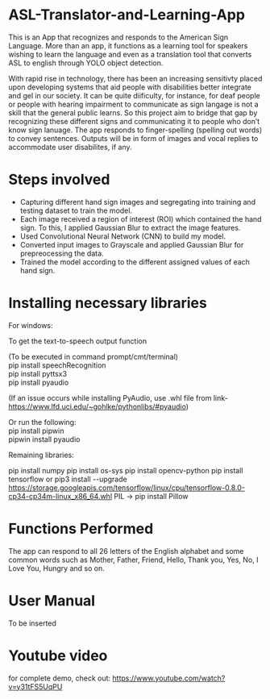 # ASL-Translator-and-Learning-App

This is an App that recognizes and responds to the American Sign Language. More than an app, it functions as a learning tool for speakers wishing to learn the language and even as a translation tool that converts ASL to english through YOLO object detection.

With rapid rise in technology, there has been an increasing sensitivty placed upon developing systems that aid people with disabilities better integrate and gel in our society. It can be quite diificulty, for instance, for deaf people or people with hearing impairment to communicate as sign langage is not a skill that the general public learns. So this project aim to bridge that gap by recognizing these different signs and communicating it to people who don’t know sign lanuage. The app responds to finger-spelling (spelling out words) to convey sentences. Outputs will be in form of images and vocal replies to accommodate user disabilites, if any.

# Steps involved

* Capturing different hand sign images and segregating into training and testing dataset to train the model.
* Each image received a region of interest (ROI) which contained the hand sign. To this, I applied Gaussian Blur to extract the image features.
* Used Convolutional Neural Network (CNN) to build my model.
* Converted input images to Grayscale and applied Gaussian Blur for prepreocessing the data.
* Trained the model according to the different assigned values of each hand sign.

# Installing necessary libraries

For windows:

To get the text-to-speech output function

(To be executed in command prompt/cmt/terminal) <br />
pip install speechRecognition <br />
pip install pyttsx3 <br />
pip install pyaudio <br />

(If an issue occurs while installing PyAudio, use .whl file from link- <br />
https://www.lfd.uci.edu/~gohlke/pythonlibs/#pyaudio)

Or run the following: <br />
pip install pipwin <br />
pipwin install pyaudio <br />

Remaining libraries:

pip install numpy
pip install os-sys
pip install opencv-python
pip install tensorflow 
 or pip3 install --upgrade https://storage.googleapis.com/tensorflow/linux/cpu/tensorflow-0.8.0-cp34-cp34m-linux_x86_64.whl
PIL -> pip install Pillow


# Functions Performed

The app can respond to all 26 letters of the English alphabet and some common words such as Mother, Father, Friend, Hello, Thank you, Yes, No, I Love You, Hungry and so on.

# User Manual
To be inserted

# Youtube video
for complete demo, check out: https://www.youtube.com/watch?v=y31tFS5UqPU
